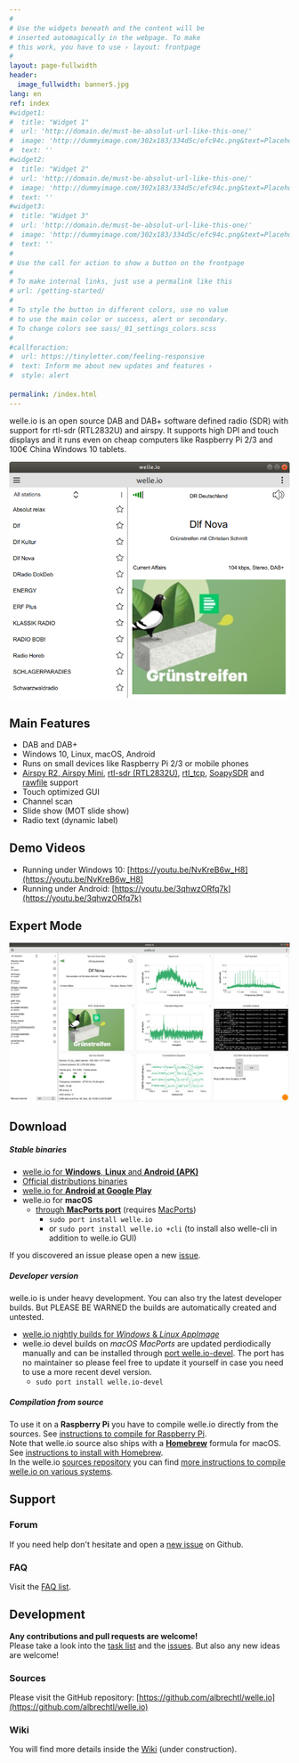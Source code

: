 ```yaml
---
#
# Use the widgets beneath and the content will be
# inserted automagically in the webpage. To make
# this work, you have to use › layout: frontpage
#
layout: page-fullwidth
header:
  image_fullwidth: banner5.jpg
lang: en
ref: index
#widget1:
#  title: "Widget 1"
#  url: 'http://domain.de/must-be-absolut-url-like-this-one/'
#  image: 'http://dummyimage.com/302x183/334d5c/efc94c.png&text=Placeholder'
#  text: ''
#widget2:
#  title: "Widget 2"
#  url: 'http://domain.de/must-be-absolut-url-like-this-one/'
#  image: 'http://dummyimage.com/302x183/334d5c/efc94c.png&text=Placeholder'
#  text: ''
#widget3:
#  title: "Widget 3"
#  url: 'http://domain.de/must-be-absolut-url-like-this-one/'
#  image: 'http://dummyimage.com/302x183/334d5c/efc94c.png&text=Placeholder'
#  text: ''
#
# Use the call for action to show a button on the frontpage
#
# To make internal links, just use a permalink like this
# url: /getting-started/
#
# To style the button in different colors, use no value
# to use the main color or success, alert or secondary.
# To change colors see sass/_01_settings_colors.scss
#
#callforaction:
#  url: https://tinyletter.com/feeling-responsive
#  text: Inform me about new updates and features ›
#  style: alert

permalink: /index.html
---
```

welle.io is an open source DAB and DAB+ software defined radio (SDR) with support for rtl-sdr (RTL2832U) and airspy. It supports high DPI and touch displays and it runs even on cheap computers like Raspberry Pi 2/3 and 100€ China Windows 10 tablets.

![welle-io_standard_mode.png](images/welle-io_standard_mode.png)

Main Features
---
* DAB and DAB+
* Windows 10, Linux, macOS, Android
* Runs on small devices like Raspberry Pi 2/3 or mobile phones
* [Airspy R2, Airspy Mini](/devices/airspy), [rtl-sdr (RTL2832U)](/devices/rtl_sdr), [rtl_tcp](/devices/rtl_tcp), [SoapySDR](/devices/soapysdr) and [rawfile](/devices/rawfile) support
* Touch optimized GUI
* Channel scan
* Slide show (MOT slide show)
* Radio text (dynamic label)

Demo Videos
---
 * Running under Windows 10: [https://youtu.be/NvKreB6w_H8](https://youtu.be/NvKreB6w_H8)
 * Running under Android: [https://youtu.be/3qhwzORfq7k](https://youtu.be/3qhwzORfq7k)

Expert Mode
---
![welle-io_expert_mode.png](images/welle-io_expert_mode.png)

Download
---
##### Stable binaries
* [welle.io for **Windows**, **Linux** and **Android (APK)**](http://github.com/AlbrechtL/welle.io/releases) 
* [Official distributions binaries](https://repology.org/project/welle.io/versions)
* [welle.io for **Android at Google Play**](https://play.google.com/store/apps/details?id=io.welle.welle)
* welle.io for **macOS**
  * [through **MacPorts port**](https://ports.macports.org/port/welle.io/summary) (requires [MacPorts](https://www.macports.org/)) 
    * `sudo port install welle.io`
    * or `sudo port install welle.io +cli` (to install also welle-cli in addition to welle.io GUI)

If you discovered an issue please open a new [issue](https://github.com/AlbrechtL/welle.io/issues).

##### Developer version
welle.io is under heavy development. You can also try the latest developer builds. But PLEASE BE WARNED the builds are automatically created and untested.
 * [welle.io nightly builds for *Windows* & *Linux AppImage*](https://bintray.com/albrechtl/welle.io/welle.io_nightly#files)
 * welle.io devel builds on *macOS MacPorts* are updated perdiodically manually and can be installed through [port welle.io-devel](https://ports.macports.org/port/welle.io-devel/summary). The port has no maintainer so please feel free to update it yourself in case you need to use a more recent devel version.
   * `sudo port install welle.io-devel`

##### Compilation from source
To use it on a **Raspberry Pi** you have to compile welle.io directly from the sources. See [instructions to compile for Raspberry Pi](https://github.com/AlbrechtL/welle.io#raspberry-pi-2-and-3).  
Note that welle.io source also ships with a [**Homebrew**](https://brew.sh/) formula for macOS. See [instructions to install with Homebrew](https://github.com/AlbrechtL/welle.io#homebrew).  
In the welle.io [sources repository](https://github.com/AlbrechtL/welle.io) you can find [more instructions to compile welle.io on various systems](https://github.com/AlbrechtL/welle.io#building).

Support
---
### Forum

If you need help don't hesitate and open a [new issue](https://github.com/AlbrechtL/welle.io/issues) on Github.

### FAQ
Visit the [FAQ list](/faq).

Development
----------
**Any contributions and pull requests are welcome!**  
Please take a look into the [task list](https://github.com/AlbrechtL/welle.io/wiki/Open-Tasks) and the [issues](https://github.com/AlbrechtL/welle.io/issues). But also any new ideas are welcome!

### Sources
Please visit the GitHub repository: [https://github.com/albrechtl/welle.io](https://github.com/albrechtl/welle.io)

### Wiki
You will find more details inside the [Wiki](http://github.com/AlbrechtL/welle.io/wiki) (under construction).


